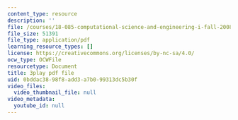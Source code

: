 ```yaml
---
content_type: resource
description: ''
file: /courses/18-085-computational-science-and-engineering-i-fall-2008/0bddac3898f8add3a7b099313dc5b30f_mFGdF9TAfmE.pdf
file_size: 51391
file_type: application/pdf
learning_resource_types: []
license: https://creativecommons.org/licenses/by-nc-sa/4.0/
ocw_type: OCWFile
resourcetype: Document
title: 3play pdf file
uid: 0bddac38-98f8-add3-a7b0-99313dc5b30f
video_files:
  video_thumbnail_file: null
video_metadata:
  youtube_id: null
---
```

